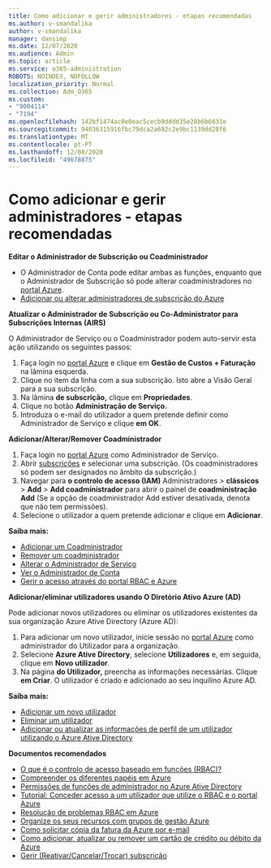 ```yaml
---
title: Como adicionar e gerir administradores - etapas recomendadas
ms.author: v-smandalika
author: v-smandalika
manager: dansimp
ms.date: 12/07/2020
ms.audience: Admin
ms.topic: article
ms.service: o365-administration
ROBOTS: NOINDEX, NOFOLLOW
localization_priority: Normal
ms.collection: Adm_O365
ms.custom:
- "9004114"
- "7194"
ms.openlocfilehash: 142bf1474ac0e0eac5cecb9dddd35e28b6b6631e
ms.sourcegitcommit: 94036315916fbc79dca2a692c2e9bc1139dd28f6
ms.translationtype: MT
ms.contentlocale: pt-PT
ms.lasthandoff: 12/08/2020
ms.locfileid: "49678875"
---
```

# <a name="how-to-add-and-manage-adminstrators---recommended-steps"></a>Como adicionar e gerir administradores - etapas recomendadas

**Editar o Administrador de Subscrição ou Coadministrador**

- O Administrador de Conta pode editar ambas as funções, enquanto que o Administrador de Subscrição só pode alterar coadministradores no [portal Azure](https://ms.portal.azure.com/#home).
- [Adicionar ou alterar administradores de subscrição do Azure](https://docs.microsoft.com/azure/cost-management-billing/manage/add-change-subscription-administrator)

**Atualizar o Administrador de Subscrição ou Co-Administrator para Subscrições Internas (AIRS)**

O Administrador de Serviço ou o Coadministrador podem auto-servir esta ação utilizando os seguintes passos:

1. Faça login no [portal Azure](https://ms.portal.azure.com/#home) e clique em **Gestão de Custos + Faturação** na lâmina esquerda.
2. Clique no item da linha com a sua subscrição. Isto abre a Visão Geral para a sua subscrição.
3. Na lâmina **de subscrição,** clique em **Propriedades**. 
4. Clique no botão **Administração de Serviço.**
5. Introduza o e-mail do utilizador a quem pretende definir como Administrador de Serviço e clique **em OK**.

**Adicionar/Alterar/Remover Coadministrador**

1. Faça login no [portal Azure](https://ms.portal.azure.com/#home) como Administrador de Serviço.
2. Abrir [subscrições](https://ms.portal.azure.com/#blade/Microsoft_Azure_Billing/SubscriptionsBlade) e selecionar uma subscrição. (Os coadministradores só podem ser designados no âmbito da subscrição.)
3. Navegar para **o controlo de acesso (IAM)** Administradores  >  **clássicos**  >  **Add**  >  **Add coadministrador** para abrir o painel de **coadministração Add** (Se a opção de coadministrador Add estiver desativada, denota que não tem permissões).
4. Selecione o utilizador a quem pretende adicionar e clique em **Adicionar**.

**Saiba mais:**
- [Adicionar um Coadministrador](https://docs.microsoft.com/azure/role-based-access-control/classic-administrators)
- [Remover um coadministrador](https://docs.microsoft.com/azure/role-based-access-control/classic-administrators)
- [Alterar o Administrador de Serviço](https://docs.microsoft.com/azure/role-based-access-control/classic-administrators)
- [Ver o Administrador de Conta](https://docs.microsoft.com/azure/role-based-access-control/classic-administrators)
- [Gerir o acesso através do portal RBAC e Azure](https://docs.microsoft.com/azure/role-based-access-control/role-assignments-portal)

**Adicionar/eliminar utilizadores usando O Diretório Ativo Azure (AD)**

Pode adicionar novos utilizadores ou eliminar os utilizadores existentes da sua organização Azure Ative Directory (Azure AD):

1. Para adicionar um novo utilizador, inicie sessão no [portal Azure](https://ms.portal.azure.com/#home) como administrador do Utilizador para a organização.
2. Selecione **Azure Ative Directory**, selecione **Utilizadores** e, em seguida, clique em **Novo utilizador**.
3. Na página **do Utilizador,** preencha as informações necessárias. Clique **em Criar**. O utilizador é criado e adicionado ao seu inquilino Azure AD.

**Saiba mais:**

- [Adicionar um novo utilizador](https://docs.microsoft.com/azure/active-directory/fundamentals/add-users-azure-active-directory)
- [Eliminar um utilizador](https://docs.microsoft.com/azure/active-directory/fundamentals/add-users-azure-active-directory)
- [Adicionar ou atualizar as informações de perfil de um utilizador utilizando o Azure Ative Directory](https://docs.microsoft.com/azure/active-directory/fundamentals/active-directory-users-profile-azure-portal)

**Documentos recomendados**

- [O que é o controlo de acesso baseado em funções (RBAC)?](https://docs.microsoft.com/azure/role-based-access-control/overview)
- [Compreender os diferentes papéis em Azure](https://docs.microsoft.com/azure/role-based-access-control/rbac-and-directory-admin-roles)
- [Permissões de funções de administrador no Azure Ative Directory](https://docs.microsoft.com/azure/active-directory/roles/permissions-reference)
- [Tutorial: Conceder acesso a um utilizador que utilize o RBAC e o portal Azure](https://docs.microsoft.com/azure/role-based-access-control/quickstart-assign-role-user-portal)
- [Resolução de problemas RBAC em Azure](https://docs.microsoft.com/azure/role-based-access-control/troubleshooting)
- [Organize os seus recursos com grupos de gestão Azure](https://docs.microsoft.com/azure/governance/management-groups/overview)
- [Como solicitar cópia da fatura da Azure por e-mail](https://azure.microsoft.com/en-us/blog/azure-email-invoices/)
- [Como adicionar, atualizar ou remover um cartão de crédito ou débito da Azure](https://docs.microsoft.com/azure/cost-management-billing/manage/change-credit-card)
- [Gerir (Reativar/Cancelar/Trocar) subscrição](https://docs.microsoft.com/azure/cost-management-billing/manage/subscription-disabled)



